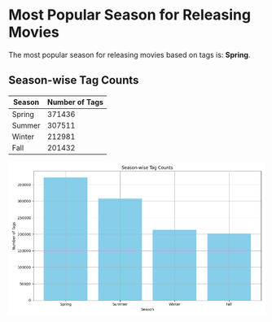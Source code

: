 # Most Popular Season for Releasing Movies

The most popular season for releasing movies based on tags is: **Spring**.

## Season-wise Tag Counts

| Season | Number of Tags |
|--------|----------------|
| Spring | 371436 |
| Summer | 307511 |
| Winter | 212981 |
| Fall | 201432 |


![Season-wise Tag Counts Bar Chart](season_tag_counts_bar_chart.png)

